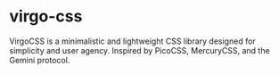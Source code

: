 # virgo-css
VirgoCSS is a minimalistic and lightweight CSS library designed for simplicity and user agency. Inspired by PicoCSS, MercuryCSS, and the Gemini protocol.
